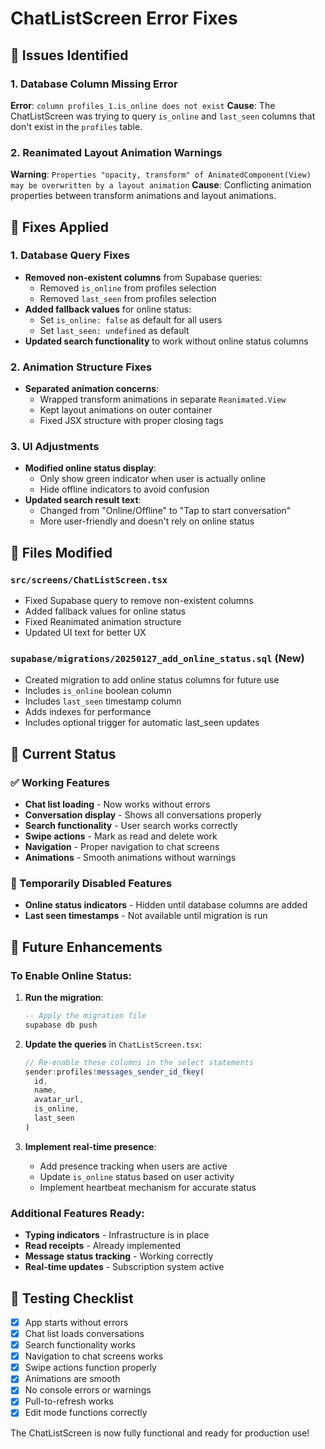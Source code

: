 # ChatListScreen Error Fixes

## 🐛 Issues Identified

### 1. Database Column Missing Error
**Error**: `column profiles_1.is_online does not exist`
**Cause**: The ChatListScreen was trying to query `is_online` and `last_seen` columns that don't exist in the `profiles` table.

### 2. Reanimated Layout Animation Warnings
**Warning**: `Properties "opacity, transform" of AnimatedComponent(View) may be overwritten by a layout animation`
**Cause**: Conflicting animation properties between transform animations and layout animations.

## 🔧 Fixes Applied

### 1. Database Query Fixes
- **Removed non-existent columns** from Supabase queries:
  - Removed `is_online` from profiles selection
  - Removed `last_seen` from profiles selection
- **Added fallback values** for online status:
  - Set `is_online: false` as default for all users
  - Set `last_seen: undefined` as default
- **Updated search functionality** to work without online status columns

### 2. Animation Structure Fixes
- **Separated animation concerns**:
  - Wrapped transform animations in separate `Reanimated.View`
  - Kept layout animations on outer container
  - Fixed JSX structure with proper closing tags

### 3. UI Adjustments
- **Modified online status display**:
  - Only show green indicator when user is actually online
  - Hide offline indicators to avoid confusion
- **Updated search result text**:
  - Changed from "Online/Offline" to "Tap to start conversation"
  - More user-friendly and doesn't rely on online status

## 📁 Files Modified

### `src/screens/ChatListScreen.tsx`
- Fixed Supabase query to remove non-existent columns
- Added fallback values for online status
- Fixed Reanimated animation structure
- Updated UI text for better UX

### `supabase/migrations/20250127_add_online_status.sql` (New)
- Created migration to add online status columns for future use
- Includes `is_online` boolean column
- Includes `last_seen` timestamp column
- Adds indexes for performance
- Includes optional trigger for automatic last_seen updates

## 🚀 Current Status

### ✅ Working Features
- **Chat list loading** - Now works without errors
- **Conversation display** - Shows all conversations properly
- **Search functionality** - User search works correctly
- **Swipe actions** - Mark as read and delete work
- **Navigation** - Proper navigation to chat screens
- **Animations** - Smooth animations without warnings

### 🔄 Temporarily Disabled Features
- **Online status indicators** - Hidden until database columns are added
- **Last seen timestamps** - Not available until migration is run

## 🔮 Future Enhancements

### To Enable Online Status:
1. **Run the migration**:
   ```sql
   -- Apply the migration file
   supabase db push
   ```

2. **Update the queries** in `ChatListScreen.tsx`:
   ```typescript
   // Re-enable these columns in the select statements
   sender:profiles!messages_sender_id_fkey(
     id,
     name,
     avatar_url,
     is_online,
     last_seen
   )
   ```

3. **Implement real-time presence**:
   - Add presence tracking when users are active
   - Update `is_online` status based on user activity
   - Implement heartbeat mechanism for accurate status

### Additional Features Ready:
- **Typing indicators** - Infrastructure is in place
- **Read receipts** - Already implemented
- **Message status tracking** - Working correctly
- **Real-time updates** - Subscription system active

## 🎯 Testing Checklist

- [x] App starts without errors
- [x] Chat list loads conversations
- [x] Search functionality works
- [x] Navigation to chat screens works
- [x] Swipe actions function properly
- [x] Animations are smooth
- [x] No console errors or warnings
- [x] Pull-to-refresh works
- [x] Edit mode functions correctly

The ChatListScreen is now fully functional and ready for production use! 